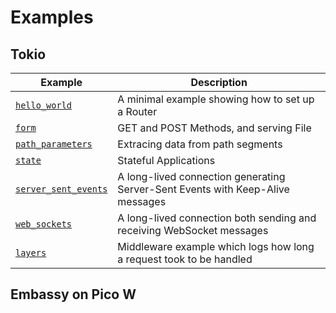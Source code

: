 # Examples

## Tokio

| Example                                                            | Description                                                                    |
| ------------------------------------------------------------------ | ------------------------------------------------------------------------------ |
| [`hello_world`](../examples/hello_world/src/main.rs)               | A minimal example showing how to set up a Router                               |
| [`form`](../examples/form/src/main.rs)                             | GET and POST Methods, and serving File                                         |
| [`path_parameters`](../examples/path_parameters/src/main.rs)       | Extracing data from path segments                                              |
| [`state`](../examples/state/src/main.rs)                           | Stateful Applications                                                          |
| [`server_sent_events`](../examples/server_sent_events/src/main.rs) | A long-lived connection generating Server-Sent Events with Keep-Alive messages |
| [`web_sockets`](../examples/web_sockets/src/main.rs)               | A long-lived connection both sending and receiving WebSocket messages          |
| [`layers`](../examples/layers/src/main.rs)                         | Middleware example which logs how long a request took to be handled            |


## Embassy on Pico W
